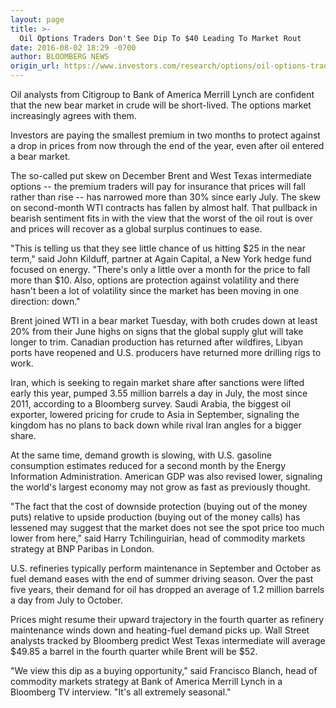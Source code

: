 ```yaml
---
layout: page
title: >-
  Oil Options Traders Don't See Dip To $40 Leading To Market Rout
date: 2016-08-02 18:29 -0700
author: BLOOMBERG NEWS
origin_url: https://www.investors.com/research/options/oil-options-traders-dont-see-dip-to-40-leading-to-market-rout/
---
```






Oil analysts from Citigroup to Bank of America Merrill Lynch are confident that the new bear market in crude will be short-lived. The options market increasingly agrees with them.


Investors are paying the smallest premium in two months to protect against a drop in prices from now through the end of the year, even after oil entered a bear market.


The so-called put skew on December Brent and West Texas intermediate options -- the premium traders will pay for insurance that prices will fall rather than rise -- has narrowed more than 30% since early July. The skew on second-month WTI contracts has fallen by almost half. That pullback in bearish sentiment fits in with the view that the worst of the oil rout is over and prices will recover as a global surplus continues to ease.


"This is telling us that they see little chance of us hitting $25 in the near term," said John Kilduff, partner at Again Capital, a New York hedge fund focused on energy. "There's only a little over a month for the price to fall more than $10. Also, options are protection against volatility and there hasn't been a lot of volatility since the market has been moving in one direction: down."


Brent joined WTI in a bear market Tuesday, with both crudes down at least 20% from their June highs on signs that the global supply glut will take longer to trim. Canadian production has returned after wildfires, Libyan ports have reopened and U.S. producers have returned more drilling rigs to work.


Iran, which is seeking to regain market share after sanctions were lifted early this year, pumped 3.55 million barrels a day in July, the most since 2011, according to a Bloomberg survey. Saudi Arabia, the biggest oil exporter, lowered pricing for crude to Asia in September, signaling the kingdom has no plans to back down while rival Iran angles for a bigger share.


At the same time, demand growth is slowing, with U.S. gasoline consumption estimates reduced for a second month by the Energy Information Administration. American GDP was also revised lower, signaling the world's largest economy may not grow as fast as previously thought.


"The fact that the cost of downside protection (buying out of the money puts) relative to upside production (buying out of the money calls) has lessened may suggest that the market does not see the spot price too much lower from here," said Harry Tchilinguirian, head of commodity markets strategy at BNP Paribas in London.


U.S. refineries typically perform maintenance in September and October as fuel demand eases with the end of summer driving season. Over the past five years, their demand for oil has dropped an average of 1.2 million barrels a day from July to October.


Prices might resume their upward trajectory in the fourth quarter as refinery maintenance winds down and heating-fuel demand picks up. Wall Street analysts tracked by Bloomberg predict West Texas intermediate will average $49.85 a barrel in the fourth quarter while Brent will be $52.


"We view this dip as a buying opportunity," said Francisco Blanch, head of commodity markets strategy at Bank of America Merrill Lynch in a Bloomberg TV interview. "It's all extremely seasonal."




